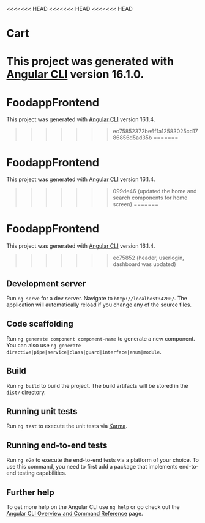 <<<<<<< HEAD
<<<<<<< HEAD
<<<<<<< HEAD
# Cart

This project was generated with [Angular CLI](https://github.com/angular/angular-cli) version 16.1.0.
=======
# FoodappFrontend

This project was generated with [Angular CLI](https://github.com/angular/angular-cli) version 16.1.4.
>>>>>>> ec75852372be6f1a12583025cd1786856d5ad35b
=======
# FoodappFrontend

This project was generated with [Angular CLI](https://github.com/angular/angular-cli) version 16.1.4.
>>>>>>> 099de46 (updated the home and search components for home screen)
=======
# FoodappFrontend

This project was generated with [Angular CLI](https://github.com/angular/angular-cli) version 16.1.4.
>>>>>>> ec75852 (header, userlogin, dashboard was updated)

## Development server

Run `ng serve` for a dev server. Navigate to `http://localhost:4200/`. The application will automatically reload if you change any of the source files.

## Code scaffolding

Run `ng generate component component-name` to generate a new component. You can also use `ng generate directive|pipe|service|class|guard|interface|enum|module`.

## Build

Run `ng build` to build the project. The build artifacts will be stored in the `dist/` directory.

## Running unit tests

Run `ng test` to execute the unit tests via [Karma](https://karma-runner.github.io).

## Running end-to-end tests

Run `ng e2e` to execute the end-to-end tests via a platform of your choice. To use this command, you need to first add a package that implements end-to-end testing capabilities.

## Further help

To get more help on the Angular CLI use `ng help` or go check out the [Angular CLI Overview and Command Reference](https://angular.io/cli) page.
